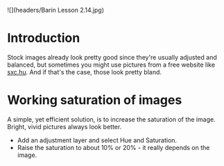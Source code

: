 ![](headers/Barin Lesson 2.14.jpg)
# Introduction

Stock images already look pretty good since they're usually adjusted and balanced, but sometimes you might use pictures from a free website like [sxc.hu](http://sxc.hu). And if that's the case, those look pretty bland.

# Working saturation of images

A simple, yet efficient solution, is to increase the saturation of the image. Bright, vivid pictures always look better.

* Add an adjustment layer and select Hue and Saturation.
* Raise the saturation to about 10% or 20% - it really depends on the image.